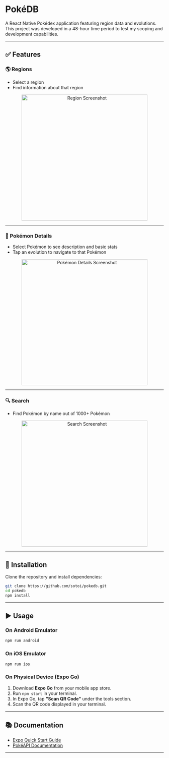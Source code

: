 # PokéDB

A React Native Pokédex application featuring region data and evolutions.  
This project was developed in a 48-hour time period to test my scoping and development capabilities.

---

## ✅ Features

### 🌎 Regions
- Select a region
- Find information about that region

<p align="center">
  <img src="https://github.com/user-attachments/assets/acc9ca3e-f91a-44bc-9537-0552713fb088" alt="Region Screenshot" width="400"/>
</p>

---

### 🐾 Pokémon Details
- Select Pokémon to see description and basic stats
- Tap an evolution to navigate to that Pokémon

<p align="center">
  <img src="https://github.com/user-attachments/assets/92adfbd1-ce81-41c2-8971-d350ee565aac" alt="Pokémon Details Screenshot" width="400"/>
</p>

---

### 🔍 Search
- Find Pokémon by name out of 1000+ Pokémon

<p align="center">
  <img src="https://github.com/user-attachments/assets/c9b6193b-4f01-4cd3-bf11-989f7ba032f9" alt="Search Screenshot" width="400"/>
</p>

---

## 🚀 Installation

Clone the repository and install dependencies:

```bash
git clone https://github.com/sotoi/pokedb.git
cd pokedb
npm install
```

---

## ▶️ Usage

### On Android Emulator
```bash
npm run android
```

### On iOS Emulator
```bash
npm run ios
```

### On Physical Device (Expo Go)

1. Download **Expo Go** from your mobile app store.
2. Run `npm start` in your terminal.
3. In Expo Go, tap **"Scan QR Code"** under the tools section.
4. Scan the QR code displayed in your terminal.

---

## 📚 Documentation

- [Expo Quick Start Guide](https://docs.expo.dev/guides/)
- [PokéAPI Documentation](https://pokeapi.co/)

---
